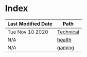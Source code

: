 # Index

Last Modified Date|Path
-|-
Tue Nov 10 2020|[Technical](Technical)
N/A|[health](health)
N/A|[gaming](gaming)
